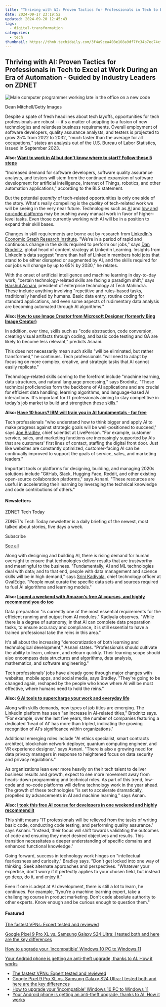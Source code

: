 ```yaml
---
title: "Thriving with AI: Proven Tactics for Professionals in Tech to Excel at Work During an Era of Automation - Guided by Industry Leaders on ZDNET"
date: 2024-09-17 23:19:52
updated: 2024-09-20 12:45:43
tags:
  - digital-transformation
categories:
  - tech
thumbnail: https://thmb.techidaily.com/3f4a9cea408e108a9df7fc34b7ec74cff6096437b55c3dea61e7de438d09b247.jpg
---
```


## Thriving with AI: Proven Tactics for Professionals in Tech to Excel at Work During an Era of Automation - Guided by Industry Leaders on ZDNET

![Male computer programmer working late in the office on a new code](https://www.zdnet.com/a/img/resize/def21ba39ee946e1194163007e6f1f0cd683d9b5/2024/01/22/361ea09d-f94c-4b4b-9443-62e2e41ababc/gettyimages-1180225149.jpg?auto=webp&width=1280)

Dean Mitchell/Getty Images

Despite a spate of fresh headlines about tech layoffs, opportunities for tech professionals are robust -- it's a matter of adapting to a fusion of new technologies and relentless business requirements. Overall employment of software developers, quality assurance analysts, and testers is projected to grow 25% from 2022 to 2032, "much faster than the average for all occupations," states an [analysis](https://www.bls.gov/ooh/computer-and-information-technology/software-developers.htm) out of the U.S. Bureau of Labor Statistics, issued in September 2023\. 

**Also: [Want to work in AI but don't know where to start? Follow these 5 steps](https://www.zdnet.com/article/so-you-want-to-work-in-ai-but-dont-know-where-to-start-follow-these-5-steps/)**

"Increased demand for software developers, software quality assurance analysts, and testers will stem from the continued expansion of software development for artificial intelligence, Internet of Things, robotics, and other automation applications," according to the BLS statement.

But the potential _quantity_ of tech-related opportunities is only one side of the story. What's really compelling is the _quality_ of tech-related work we will be seeing in the very near future. Technologies such as [AI](https://www.zdnet.com/article/what-is-ai-heres-everything-you-need-to-know-about-artificial-intelligence/) and [low and no-code platforms](https://www.zdnet.com/article/low-code-and-no-code-meant-for-citizen-developers-but-embraced-by-it/) may be pushing away manual work in favor of higher-level tasks. Even those currently working with AI will be in a position to expand their skill bases. 

Changes in skill requirements are borne out by research from [LinkedIn's Economic Graph Research Institute](https://economicgraph.linkedin.com/). "We're in a period of rapid and continuous change in the skills required to perform our jobs," says [Dan Brodnitz](https://www.linkedin.com/in/danbrodnitz/), global head of content strategy at LinkedIn Learning. Insights from LinkedIn's data suggest "more than half of LinkedIn members hold jobs that stand to be either disrupted or augmented by AI, and the skills required for our jobs will change by up to 65% by 2030," he relates.

With the onset of artificial intelligence and machine learning in day-to-day work, "certain technology-related skills are facing a paradigm shift," says [Harshul Asnani](https://www.techmahindra.com/en-in/harshul-asnani/), president of enterprise technology at Tech Mahindra. These include anything involving "repetitive and rules-based tasks, traditionally handled by humans. Basic data entry, routine coding for standard applications, and even some aspects of rudimentary data analysis are becoming automated through AI algorithms."

**Also: [How to use Image Creator from Microsoft Designer (formerly Bing Image Creator)](https://www.zdnet.com/article/how-to-use-bing-image-creator-microsoft-designer/)**

In addition, over time, skills such as "code abstraction, code conversion, creating visual artifacts through coding, and basic code testing and QA are likely to become less relevant," predicts Asnani.

This does not necessarily mean such skills "will be eliminated, but rather transformed," he continues. Tech professionals "will need to adapt by focusing on more complex, creative, and strategic tasks that AI cannot easily replicate." 

Technology-related skills coming to the forefront include "machine learning, data structures, and natural language processing," says Brodnitz. "These technical proficiencies form the backbone of AI applications and are crucial for efficient data handling, learning algorithms, and language-based AI interactions. It's important for IT professionals aiming to stay competitive in today's job market to build and strengthen these skills." 

**Also: [Have 10 hours? IBM will train you in AI fundamentals - for free](https://www.zdnet.com/article/have-10-hours-ibm-will-train-you-in-ai-fundamentals-for-free/)**

Tech professionals "who understand how to think bigger and apply AI to make progress against strategic goals will be well-positioned to succeed," says [Joe Bradley](https://www.linkedin.com/in/jallenbradley/), chief scientist at LivePerson. "For example, customer service, sales, and marketing functions are increasingly supported by AIs that are customers' first lines of contact, staffing the digital front door. Just like websites are constantly optimized, customer-facing AI can be continually improved to support the goals of service, sales, and marketing leaders." 

Important tools or platforms for designing, building, and managing 2020s solutions include "GitHub, Slack, Hugging Face, Reddit, and other existing open-source collaboration platforms," says Asnani. "These resources are useful in accelerating their learning by leveraging the technical knowledge and code contributions of others."

#### Newsletters

ZDNET Tech Today

ZDNET's Tech Today newsletter is a daily briefing of the newest, most talked about stories, five days a week.

 Subscribe

[See all](https://www.zdnet.com/newsletters/)

Along with designing and building AI, there is rising demand for human oversight to ensure that technologies deliver results that are trustworthy and meaningful to the business. "Fundamentally, AI and ML technologies deal with data; and to that end, people with data management and science skills will be in high demand," says [Srini Kadiyala](https://www.linkedin.com/in/srini-kadiyala-9343952/), chief technology officer at OvalEdge. "People must curate the specific data sets and sources required to fuel AI algorithms and learning models."

**Also: [I spent a weekend with Amazon's free AI courses, and highly recommend you do too](https://www.zdnet.com/article/unlock-ai-secrets-transform-your-skills-with-amazons-free-ai-learning/)**

Data preparation "is currently one of the most essential requirements for the efficient running and output from AI modules," Kadiyala observes. "While there is a degree of autonomy, in that AI can complete data preparation tasks, to ensure accuracy and compliance, it is still essential to have a trained professional take the reins in this area."

It's all about the increasing "democratization of both learning and technological development," Asnani states. "Professionals should cultivate the ability to learn, unlearn, and relearn quickly. Their learning scope should also encompass data structures and algorithms, data analysis, mathematics, and software engineering." 

Tech professionals' jobs have already gone through major changes with websites, mobile apps, and social media, says Bradley. "They're going to be changed again, reshaped by the people who know where AI will be most effective, where humans need to hold the reins."

**Also: [6 AI tools to supercharge your work and everyday life](https://www.zdnet.com/article/6-ai-tools-that-can-supercharge-your-everyday-life-and-work/)**

Along with skills demands, new types of job titles are emerging. The LinkedIn platform has seen "an increase in AI-related titles," Brodnitz says. "For example, over the last five years, the number of companies featuring a dedicated 'head of AI' has more than tripled, indicating the growing recognition of AI's significance within organizations." 

Additional emerging roles include "AI ethics specialist, smart contracts architect, blockchain network deployer, quantum computing engineer, and VR experience designer," says Asnani. "There is also a growing need for data privacy managers in response to heightened focus on data security and privacy regulations."

As organizations lean ever more heavily on their tech talent to deliver business results and growth, expect to see more movement away from heads-down programming and technical roles. As part of this trend, low-code and no-code platforms will define technology work in the year ahead. The growth of these technologies "is set to accelerate dramatically, propelled by advancements in AI and machine learning," says Asnan. 

**Also: [I took this free AI course for developers in one weekend and highly recommend it](https://www.zdnet.com/article/i-took-this-free-ai-course-for-developers-in-one-weekend-and-highly-recommend-it/)**

This shift means "IT professionals will be relieved from the tasks of writing basic code, conducting code testing, and performing quality assurance." says Asnani. "Instead, their focus will shift towards validating the outcomes of code and ensuring they meet desired objectives and results. This transition necessitates a deeper understanding of specific domains and enhanced functional knowledge."

Going forward, success in technology work hinges on "intellectual fearlessness and curiosity," Bradley says. "Don't get locked into one way of thinking. Seek alternate approaches and perspectives. "Whatever your expertise, don't worry if it perfectly applies to your chosen field, but instead go deep, do it, and enjoy it." 

Even if one is adept at AI development, there is still a lot to learn, he continues. For example, "Iyou're a machine learning expert, take a challenging course in product marketing. Don't cede absolute authority to other experts. Know enough and be curious enough to question them."

#### Featured

[The fastest VPNs: Expert tested and reviewed](https://www.zdnet.com/article/fastest-vpn/ "The fastest VPNs: Expert tested and reviewed")

[Google Pixel 9 Pro XL vs. Samsung Galaxy S24 Ultra: I tested both and here are the key differences](https://www.zdnet.com/article/google-pixel-9-pro-xl-vs-samsung-galaxy-s24-ultra/ "Google Pixel 9 Pro XL vs. Samsung Galaxy S24 Ultra: I tested both and here are the key differences")

[How to upgrade your 'incompatible' Windows 10 PC to Windows 11](https://www.zdnet.com/article/how-to-upgrade-your-incompatible-windows-10-pc-to-windows-11/ "How to upgrade your 'incompatible' Windows 10 PC to Windows 11")

[Your Android phone is getting an anti-theft upgrade, thanks to AI. How it works](https://www.zdnet.com/article/your-android-phone-is-getting-an-anti-theft-upgrade-thanks-to-ai-how-it-works/ "Your Android phone is getting an anti-theft upgrade, thanks to AI. How it works")

* [The fastest VPNs: Expert tested and reviewed](https://www.zdnet.com/article/fastest-vpn/ "The fastest VPNs: Expert tested and reviewed")
* [Google Pixel 9 Pro XL vs. Samsung Galaxy S24 Ultra: I tested both and here are the key differences](https://www.zdnet.com/article/google-pixel-9-pro-xl-vs-samsung-galaxy-s24-ultra/ "Google Pixel 9 Pro XL vs. Samsung Galaxy S24 Ultra: I tested both and here are the key differences")
* [How to upgrade your 'incompatible' Windows 10 PC to Windows 11](https://www.zdnet.com/article/how-to-upgrade-your-incompatible-windows-10-pc-to-windows-11/ "How to upgrade your 'incompatible' Windows 10 PC to Windows 11")
* [Your Android phone is getting an anti-theft upgrade, thanks to AI. How it works](https://www.zdnet.com/article/your-android-phone-is-getting-an-anti-theft-upgrade-thanks-to-ai-how-it-works/ "Your Android phone is getting an anti-theft upgrade, thanks to AI. How it works")

<ins class="adsbygoogle"
     style="display:block"
     data-ad-format="autorelaxed"
     data-ad-client="ca-pub-7571918770474297"
     data-ad-slot="1223367746"></ins>



<ins class="adsbygoogle"
     style="display:block"
     data-ad-client="ca-pub-7571918770474297"
     data-ad-slot="8358498916"
     data-ad-format="auto"
     data-full-width-responsive="true"></ins>
